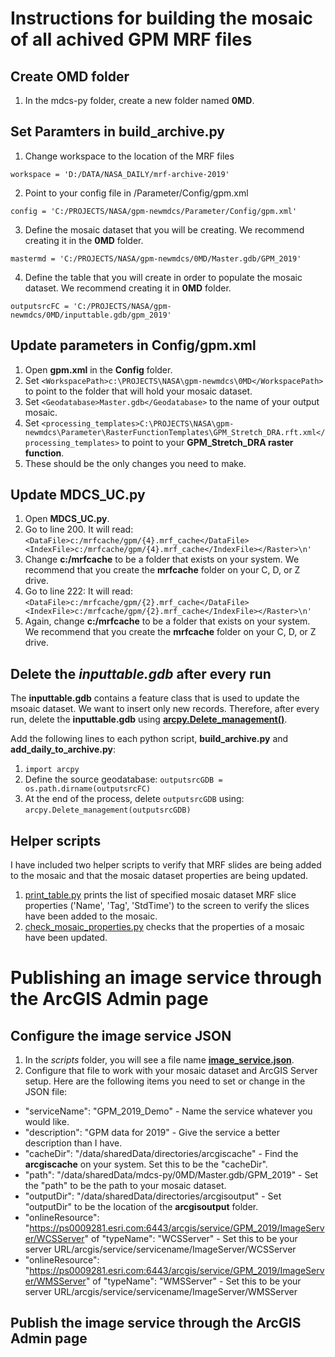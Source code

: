 # Instructions for building the mosaic of all achived GPM MRF files

## Create OMD folder
1. In the mdcs-py folder, create a new folder named **0MD**.

## Set Paramters in build_archive.py
1. Change workspace to the location of the MRF files
```
workspace = 'D:/DATA/NASA_DAILY/mrf-archive-2019'
```
2. Point to your config file in /Parameter/Config/gpm.xml
```
config = 'C:/PROJECTS/NASA/gpm-newmdcs/Parameter/Config/gpm.xml'
```
3. Define the mosaic dataset that you will be creating. We recommend creating it in the **0MD** folder.
```
mastermd = 'C:/PROJECTS/NASA/gpm-newmdcs/0MD/Master.gdb/GPM_2019'
```
4. Define the table that you will create in order to populate the mosaic dataset. We recommend creating it in **0MD** folder.
```
outputsrcFC = 'C:/PROJECTS/NASA/gpm-newmdcs/0MD/inputtable.gdb/gpm_2019'
 ```

## Update parameters in Config/gpm.xml

1. Open **gpm.xml** in the **Config** folder.
2. Set ```<WorkspacePath>c:\PROJECTS\NASA\gpm-newmdcs\0MD</WorkspacePath>``` to point to the folder that will hold your mosaic dataset.
3. Set ```<Geodatabase>Master.gdb</Geodatabase>``` to the name of your output mosaic.
4. Set ```<processing_templates>C:\PROJECTS\NASA\gpm-newmdcs\Parameter\RasterFunctionTemplates\GPM_Stretch_DRA.rft.xml</processing_templates>``` to point to your **GPM_Stretch_DRA raster function**.
5. These should be the only changes you need to make.

## Update MDCS_UC.py

1. Open **MDCS_UC.py**.
2. Go to line 200. It will read:
```<DataFile>c:/mrfcache/gpm/{4}.mrf_cache</DataFile><IndexFile>c:/mrfcache/gpm/{4}.mrf_cache</IndexFile></Raster>\n' ```
3. Change **c:/mrfcache** to be a folder that exists on your system. We recommend that you create the **mrfcache** folder on your C, D, or Z drive.
4. Go to line 222: It will read:
```<DataFile>c:/mrfcache/gpm/{2}.mrf_cache</DataFile><IndexFile>c:/mrfcache/gpm/{2}.mrf_cache</IndexFile></Raster>\n'```
5. Again, change **c:/mrfcache** to be a folder that exists on your system. We recommend that you create the **mrfcache** folder on your C, D, or Z drive.

## Delete the *inputtable.gdb* after every run
The **inputtable.gdb** contains a feature class that is used to update the msoaic dataset. We want to insert only new records. Therefore, after every run, delete the **inputtable.gdb** using [**arcpy.Delete_management()**](https://pro.arcgis.com/en/pro-app/tool-reference/data-management/delete.htm).

Add the following lines to each python script, **build_archive.py** and **add_daily_to_archive.py**: 
1. ```import arcpy```
2. Define the source geodatabase: ```outputsrcGDB = os.path.dirname(outputsrcFC)```
3. At the end of the process, delete ```outputsrcGDB``` using: ```arcpy.Delete_management(outputsrcGDB)```


## Helper scripts
I have included two helper scripts to verify that MRF slides are being added to the mosaic and that the mosaic dataset properties are being updated.

1. [print_table.py](https://github.com/gbrunner/mdcs-py/blob/master/scripts/print_table.py) prints the list of specified mosaic dataset MRF slice properties ('Name', 'Tag', 'StdTime') to the screen to verify the slices have been added to the mosaic.
2. [check_mosaic_properties.py](https://github.com/gbrunner/mdcs-py/blob/master/scripts/check_mosaic_properties.py) checks that the properties of a mosaic have been updated.

# Publishing an image service through the ArcGIS Admin page

## Configure the image service JSON

1. In the *scripts* folder, you will see a file name [**image_service.json**](https://github.com/gbrunner/mdcs-py/blob/master/scripts/image_service.json).
2. Configure that file to work with your mosaic dataset and ArcGIS Server setup. Here are the following items you need to set or change in the JSON file:
  - "serviceName": "GPM_2019_Demo" - Name the service whatever you would like.
  - "description": "GPM data for 2019" - Give the service a better description than I have.
  - "cacheDir": "/data/sharedData/directories/arcgiscache" - Find the **arcgiscache** on your system. Set this to be the "cacheDir".
  - "path": "/data/sharedData/mdcs-py/0MD/Master.gdb/GPM_2019" - Set the "path" to be the path to your mosaic dataset.
  - "outputDir": "/data/sharedData/directories/arcgisoutput" - Set "outputDir" to be the location of the **arcgisoutput** folder.
  -  "onlineResource": "https://ps0009281.esri.com:6443/arcgis/service/GPM_2019/ImageServer/WCSServer" of "typeName": "WCSServer" - Set this to be your server URL/arcgis/service/servicename/ImageServer/WCSServer
  - "onlineResource": "https://ps0009281.esri.com:6443/arcgis/service/GPM_2019/ImageServer/WMSServer" of "typeName": "WMSServer" - Set this to be your server URL/arcgis/service/servicename/ImageServer/WMSServer
  
## Publish the image service through the ArcGIS Admin page

